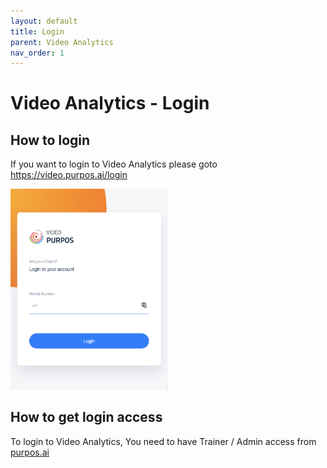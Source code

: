 ```yaml
---
layout: default
title: Login
parent: Video Analytics
nav_order: 1
---
```


# Video Analytics - Login

## How to login

If you want to login to Video Analytics please goto <a href="https://video.purpos.ai/login">https://video.purpos.ai/login</a>

<img src="../assets/images/video-analytics/login.png" width="50%" />

## How to get login access

To login to Video Analytics, You need to have Trainer / Admin access from <a href="https://purpos.ai/">purpos.ai</a>
